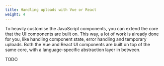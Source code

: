 ```yaml
---
title: Handling uploads with Vue or React
weight: 4
---
```


To heavily customise the JavaScript components, you can extend the core that the UI components are built on. This way, a lot of work is already done for you, like handling component state, error handling and temporary uploads. Both the Vue and React UI components are built on top of the same core, with a language-specific abstraction layer in between.

TODO
